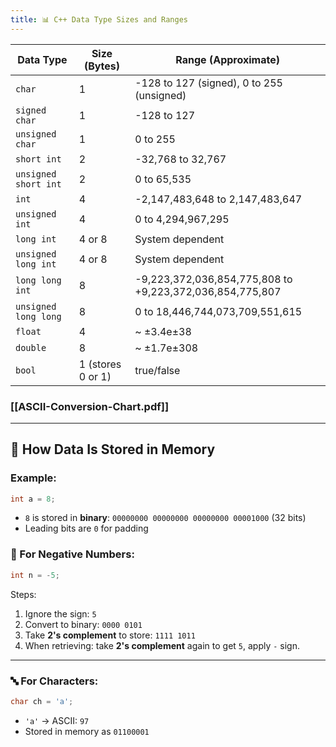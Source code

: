 ```yaml
---
title: 📊 C++ Data Type Sizes and Ranges
---
```


| Data Type            | Size (Bytes)      | Range (Approximate)                                      |
| -------------------- | ----------------- | -------------------------------------------------------- |
| `char`               | 1                 | -128 to 127 (signed), 0 to 255 (unsigned)                |
| `signed char`        | 1                 | -128 to 127                                              |
| `unsigned char`      | 1                 | 0 to 255                                                 |
| `short int`          | 2                 | -32,768 to 32,767                                        |
| `unsigned short int` | 2                 | 0 to 65,535                                              |
| `int`                | 4                 | -2,147,483,648 to 2,147,483,647                          |
| `unsigned int`       | 4                 | 0 to 4,294,967,295                                       |
| `long int`           | 4 or 8            | System dependent                                         |
| `unsigned long int`  | 4 or 8            | System dependent                                         |
| `long long int`      | 8                 | -9,223,372,036,854,775,808 to +9,223,372,036,854,775,807 |
| `unsigned long long` | 8                 | 0 to 18,446,744,073,709,551,615                          |
| `float`              | 4                 | ~ ±3.4e±38                                               |
| `double`             | 8                 | ~   ±1.7e±308                                            |
| `bool`               | 1 (stores 0 or 1) | true/false                                               |
### [[ASCII-Conversion-Chart.pdf]]

---

## 💾 How Data  Is Stored in Memory

### Example:

```cpp
int a = 8;
```

- `8` is stored in **binary**: `00000000 00000000 00000000 00001000` (32 bits)
- Leading bits are `0` for padding

### 🔁 For Negative Numbers:

```cpp
int n = -5;
```

Steps:

1. Ignore the sign: `5`
2. Convert to binary: `0000 0101`
3. Take **2's complement** to store: `1111 1011`
4. When retrieving: take **2's complement** again to get `5`, apply `-` sign.

---

### 🔤 For Characters:

```cpp
char ch = 'a';
```

- `'a'` → ASCII: `97`
- Stored in memory as `01100001`